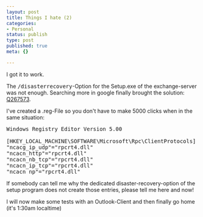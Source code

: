 ```yaml
---
layout: post
title: Things I hate (2)
categories:
- Personal
status: publish
type: post
published: true
meta: {}

---
```

I got it to work.

The <tt>/disasterrecovery</tt>-Option for the Setup.exe of the exchange-server was not enough. Searching more in google finally brought the solution: <a href="http://support.microsoft.com/default.aspx?scid=KB;en-us;267573&">Q267573</a>.

I've created a .reg-File so you don't have to make 5000 clicks when in the same situation:

<pre>
Windows Registry Editor Version 5.00

[HKEY_LOCAL_MACHINE\SOFTWARE\Microsoft\Rpc\ClientProtocols]
"ncacg_ip_udp"="rpcrt4.dll"
"ncacn_http"="rpcrt4.dll"
"ncacn_nb_tcp"="rpcrt4.dll"
"ncacn_ip_tcp"="rpcrt4.dll"
"ncacn_np"="rpcrt4.dll"
</pre>

If somebody can tell me why the dedicated disaster-recovery-option of the setup program does not create those entries, please tell me here and now!

I will now make some tests with an Outlook-Client and then finally go home (it's 1:30am localtime)

